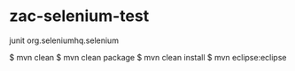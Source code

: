# zac-selenium-test
junit
org.seleniumhq.selenium

$ mvn clean
$ mvn clean package
$ mvn clean install
$ mvn eclipse:eclipse
